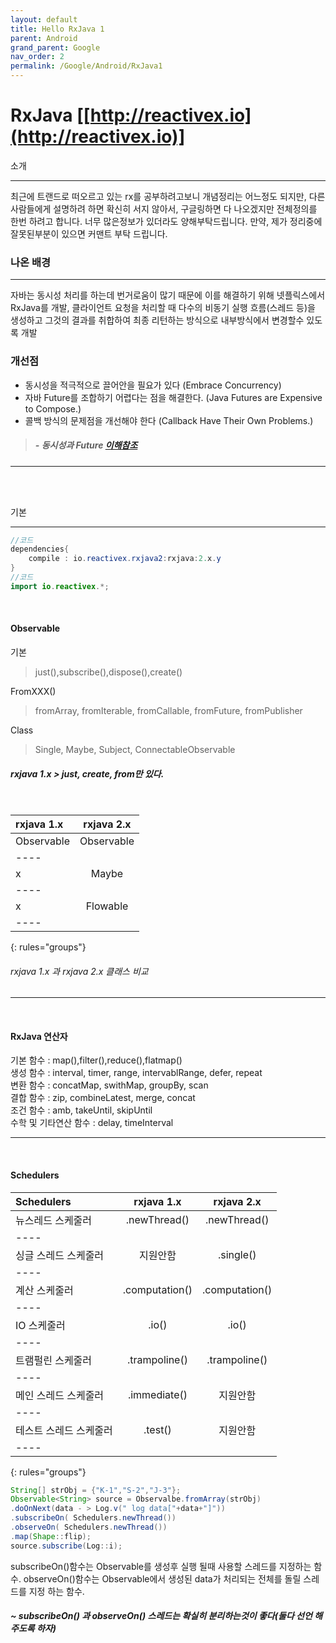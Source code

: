 ```yaml
---
layout: default
title: Hello RxJava 1
parent: Android
grand_parent: Google
nav_order: 2
permalink: /Google/Android/RxJava1
---
```


# RxJava [[http://reactivex.io](http://reactivex.io)]

소개
<hr/>
최근에 트랜드로 떠오르고 있는 rx를 공부하려고보니 개념정리는 어느정도 되지만, 다른 사람들에게 
설명하려 하면 확신히 서지 않아서, 구글링하면 다 나오겠지만 전체정의를 한번 하려고 합니다. 
너무 많은정보가 있더라도 양해부탁드립니다. 만약, 제가 정리중에 잘못된부분이 있으면 커맨트 부탁 드립니다.

### 나온 배경
<hr/>
자바는 동시성 처리를 하는데 번거로움이 많기 때문에 이를 해결하기 위해 넷플릭스에서 RxJava를 개발, 클라이언트 요청을 
처리할 때 다수의 비동기 실행 흐름(스레드 등)을 생성하고 그것의 결과를 취합하여 최종 리턴하는 방식으로 내부방식에서 변경할수 있도록 개발 

### 개선점
+ 동시성을 적극적으로 끌어안을 필요가 있다 (Embrace Concurrency)
+ 자바 Future를 조합하기 어렵다는 점을 해결한다. (Java Futures are Expensive to Compose.)
+ 콜백 방식의 문제점을 개선해야 한다 (Callback Have Their Own Problems.)

> ##### - 동시성과 Future [이해참조](http://hamait.tistory.com/748)
<hr/>
<br/><br/>



기본
<hr/>

~~~ java
//코드
dependencies{
    compile : io.reactivex.rxjava2:rxjava:2.x.y
}
//코드
import io.reactivex.*;
~~~

<br/>

#### Observable
기본
> just(),subscribe(),dispose(),create()

FromXXX()
> fromArray, fromIterable, fromCallable, fromFuture, fromPublisher

Class
> Single, Maybe, Subject, ConnectableObservable

##### rxjava 1.x > just, create, from만 있다. 

<br/>

| rxjava 1.x | rxjava 2.x| 
|:--------|:-------:|
| Observable  | Observable  | 
|----
|  x  | Maybe  | 
|----
|  x  | Flowable  | 
|----
{: rules="groups"}

###### rxjava 1.x 과 rxjava 2.x 클래스 비교
<hr/>
<br/>

#### RxJava 연산자 <br/>
 기본 함수 : map(),filter(),reduce(),flatmap() <br/>
 생성 함수 : interval, timer, range, intervablRange, defer, repeat<br/>
 변환 함수 : concatMap, swithMap, groupBy, scan<br/>
 결합 함수 : zip, combineLatest, merge, concat<br/>
 조건 함수 : amb, takeUntil, skipUntil<br/> 
 수학 및 기타연산 함수 : delay, timeInterval <br/>
 
 
<hr/>
<br/>

#### Schedulers 

| Schedulers |rxjava 1.x | rxjava 2.x| 
|:--------|:-------:|:-------:|
| 뉴스레드 스케줄러  | .newThread()  |.newThread() |
|----
| 싱글 스레드 스케줄러  | 지원안함  | .single()|
|----
| 계산 스케줄러   | .computation()  |.computation()  |
|----
|  IO 스케줄러  | .io()  |.io() |
|----
|  트램펄린 스케줄러  | .trampoline()  | .trampoline()|
|----
|  메인 스레드 스케줄러  | .immediate()  | 지원안함 |
|----
|  테스트 스레드 스케줄러  | .test()  | 지원안함 |
|----
{: rules="groups"}

~~~ java
String[] strObj = {"K-1","S-2","J-3"};
Observable<String> source = Observalbe.fromArray(strObj)
.doOnNext(data - > Log.v(" log data["+data+"]"))
.subscribeOn( Schedulers.newThread())
.observeOn( Schedulers.newThread())
.map(Shape::flip);
source.subscribe(Log::i);

~~~
subscribeOn()함수는 Observable를 생성후 실행 될때 사용할 스레드를 지정하는 함수.
observeOn()함수는 Observable에서 생성된 data가 처리되는 전체를 돌릴 스레드를 지정 하는 함수.
##### ~ subscribeOn() 과 observeOn() 스레드는 확실히 분리하는것이 좋다(둘다 선언 해주도록 하자)